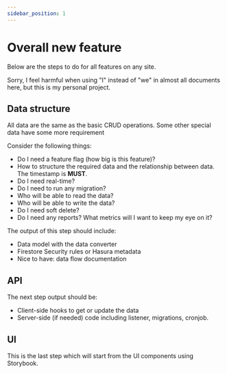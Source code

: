 ```yaml
---
sidebar_position: 1
---
```


# Overall new feature

Below are the steps to do for all features on any site.

Sorry, I feel harmful when using "I" instead of "we" in almost all documents here, but this is my personal project.

## Data structure

All data are the same as the basic CRUD operations. Some other special data have some more requirement

Consider the following things:

- Do I need a feature flag (how big is this feature)?
- How to structure the required data and the relationship between data. The timestamp is **MUST**.
- Do I need real-time?
- Do I need to run any migration?
- Who will be able to read the data?
- Who will be able to write the data?
- Do I need soft delete?
- Do I need any reports? What metrics will I want to keep my eye on it?

The output of this step should include:

- Data model with the data converter
- Firestore Security rules or Hasura metadata
- Nice to have: data flow documentation

## API

The next step output should be:

- Client-side hooks to get or update the data
- Server-side (if needed) code including listener, migrations, cronjob.

## UI

This is the last step which will start from the UI components using Storybook.
